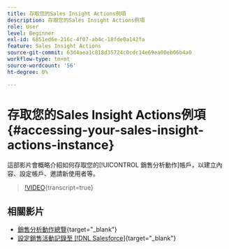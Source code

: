 ```yaml
---
title: 存取您的Sales Insight Actions例項
description: 存取您的Sales Insight Actions例項
role: User
level: Beginner
exl-id: 6851ed6e-216c-4f07-ab4c-18fde0a142fa
feature: Sales Insight Actions
source-git-commit: 63d4aea1c818d35724c0cdc14e69ea00eb06b4a0
workflow-type: tm+mt
source-wordcount: '56'
ht-degree: 0%

---
```


# 存取您的Sales Insight Actions例項 {#accessing-your-sales-insight-actions-instance}

這部影片會概略介紹如何存取您的[!UICONTROL 銷售分析動作]帳戶，以建立內容、設定帳戶、邀請新使用者等。

>[!VIDEO](https://video.tv.adobe.com/v/3441594/?quality=12&learn=on&captions=chi_hant){transcript=true}

## 相關影片

* [銷售分析動作總覽](/help/sales-insight-actions/sales-insight-actions-overview.md){target="_blank"}
* [設定銷售活動記錄至 [!DNL Salesforce]](/help/sales-insight-actions/configure-sales-activity-logging-to-salesforce.md){target="_blank"}
